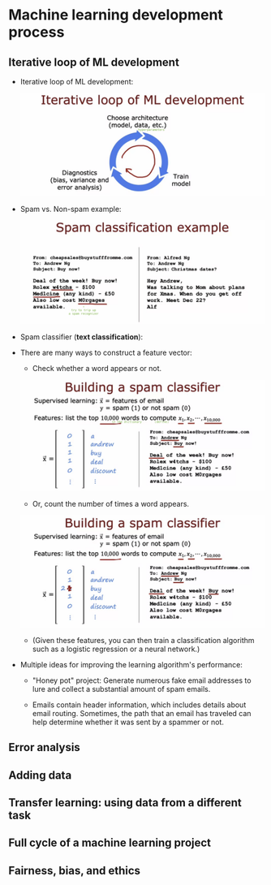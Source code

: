 # Machine learning development process

## Iterative loop of ML development

- Iterative loop of ML development:

  ![alt text](resources/notes/01.png)

- Spam vs. Non-spam example:

  ![alt text](resources/notes/02.png)

- Spam classifier (**text classification**):

- There are many ways to construct a feature vector:

  - Check whether a word appears or not.

  ![alt text](resources/notes/03.png)

  - Or, count the number of times a word appears.

  ![alt text](resources/notes/04.png)

  - (Given these features, you can then train a classification algorithm such as a logistic regression or a neural network.)

- Multiple ideas for improving the learning algorithm's performance:

  - "Honey pot" project: Generate numerous fake email addresses to lure and collect a substantial amount of spam emails.

  - Emails contain header information, which includes details about email routing. Sometimes, the path that an email has traveled can help determine whether it was sent by a spammer or not.

## Error analysis

## Adding data

## Transfer learning: using data from a different task

## Full cycle of a machine learning project

## Fairness, bias, and ethics
